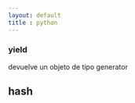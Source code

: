 ```yaml
--- 
layout: default
title : python
---
```

### yield 
 
devuelve un objeto de tipo generator 

## __hash__
